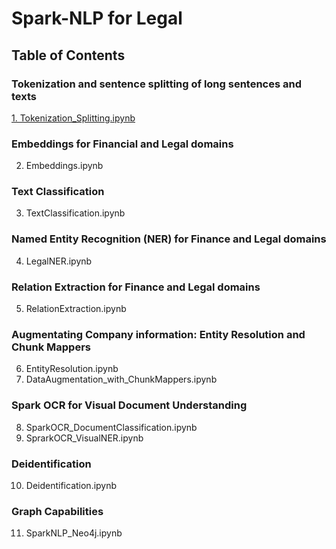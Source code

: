 # Spark-NLP for Legal

## Table of Contents

### Tokenization and sentence splitting of long sentences and texts
[1. Tokenization_Splitting.ipynb](https://github.com/JohnSnowLabs/spark-nlp-workshop/blob/master/tutorials/Certification_Trainings/Legal/1.Tokenization_Splitting.ipynb)

### Embeddings for Financial and Legal domains
2. Embeddings.ipynb

### Text Classification
3. TextClassification.ipynb

### Named Entity Recognition (NER) for Finance and Legal domains
4. LegalNER.ipynb

### Relation Extraction for Finance and Legal domains
5. RelationExtraction.ipynb

### Augmentating Company information: Entity Resolution and Chunk Mappers
6. EntityResolution.ipynb
7. DataAugmentation_with_ChunkMappers.ipynb

### Spark OCR for Visual Document Understanding
8. SparkOCR_DocumentClassification.ipynb
9. SprarkOCR_VisualNER.ipynb

### Deidentification
10. Deidentification.ipynb

### Graph Capabilities
11. SparkNLP_Neo4j.ipynb

